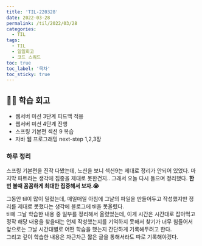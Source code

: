 ```yaml
---
title: 'TIL-220328'
date: 2022-03-28
permalink: /til/2022/03/28
categories:
  - TIL
tags:
  - TIL
  - 일일회고
  - 코드 스쿼드
toc: true
toc_label: '목차'
toc_sticky: true
---
```


<!--more-->

## 👨‍💻 학습 회고

- 웹서버 미션 3단계 피드백 적용
- 웹서버 미션 4단계 진행
- 스프링 기본편 섹션 9 복습
- 자바 웹 프로그래밍 next-step 1,2,3장

### 하루 정리
스프링 기본편을 진작 다봤는데, 노션을 보니 섹션9는 제대로 정리가 안되어 있었다. 마지막 파트라는 생각에 집중을 제대로 못한건지.. 그래서 오늘 다시 들으며 정리했다. **한번 볼때 꼼꼼하게 최대한 집중해서 보자.😭**

그동안 til이 많이 밀렸는데, 매일매일 아침에 그날의 파일을 만들어두고 작성했지만 정리를 제대로 못했다는 생각에 블로그에 til을 못올렸다.  
til에 그날 학습한 내용 중 일부를 정리해서 올렸었는데, 이게 시간은 시간대로 잡아먹고 정작 해당 내용을 찾을때는 언제 작성했는지를 기억하지 못해서 찾기가 너무 힘들어서 앞으로는 그날 시간대별로 어떤 학습을 했는지 간단하게 기록해두려고 한다.  
그리고 깊이 학습한 내용은 차근차근 짧은 글을 통해서라도 따로 기록해야겠다.
